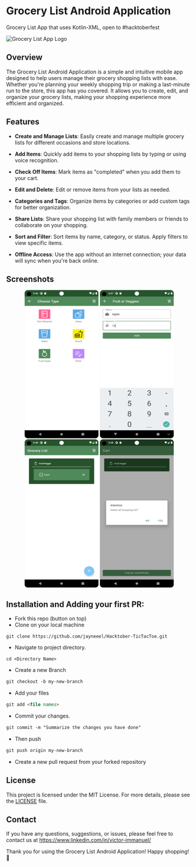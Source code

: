 # Grocery List Android Application
Grocery List App that uses Kotlin-XML, open to #hacktoberfest

![Grocery List App Logo]()

## Overview

The Grocery List Android Application is a simple and intuitive mobile app designed to help users manage their grocery shopping lists with ease. Whether you're planning your weekly shopping trip or making a last-minute run to the store, this app has you covered. It allows you to create, edit, and organize your grocery lists, making your shopping experience more efficient and organized.

## Features

- **Create and Manage Lists**: Easily create and manage multiple grocery lists for different occasions and store locations.

- **Add Items**: Quickly add items to your shopping lists by typing or using voice recognition.

- **Check Off Items**: Mark items as "completed" when you add them to your cart.

- **Edit and Delete**: Edit or remove items from your lists as needed.

- **Categories and Tags**: Organize items by categories or add custom tags for better organization.

- **Share Lists**: Share your shopping list with family members or friends to collaborate on your shopping.

- **Sort and Filter**: Sort items by name, category, or status. Apply filters to view specific items.

- **Offline Access**: Use the app without an internet connection; your data will sync when you're back online.

## Screenshots
<div align="center">
<img src="screenshots/Screenshot_20231020_034702.png" width="200" height="400" alt="Grocery List App Logo">
<img src="screenshots/Screenshot_20231020_034756.png" width="200" height="400" alt="Grocery List App Logo">
<img src="screenshots/Screenshot_20231020_034816.png" width="200" height="400" alt="Grocery List App Logo">
<img src="screenshots/Screenshot_20231020_034832.png" width="200" height="400" alt="Grocery List App Logo">
</div>

## Installation and Adding your first PR:

- Fork this repo (button on top)
- Clone on your local machine

```terminal
git clone https://github.com/jayneeel/Hacktober-TicTacToe.git
```
- Navigate to project directory.
```terminal
cd <Directory Name>
```

- Create a new Branch

```markdown
git checkout -b my-new-branch
```
- Add your files
```markdown
git add <file names>
```
- Commit your changes.

```markdown
git commit -m "Summarize the changes you have done"
```
- Then push 
```markdown
git push origin my-new-branch
```


- Create a new pull request from your forked repository
## License

This project is licensed under the MIT License. For more details, please see the [LICENSE](LICENSE) file.

## Contact

If you have any questions, suggestions, or issues, please feel free to contact us at https://www.linkedin.com/in/victor-immanuel/

Thank you for using the Grocery List Android Application! Happy shopping! 🛒




